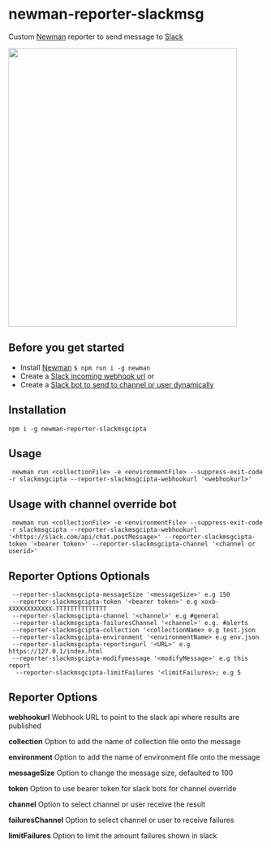 # newman-reporter-slackmsg

Custom [Newman](https://github.com/postmanlabs/newman) reporter to send message to [Slack](https://slack.com/)

<img src="https://github.com/jackcoded/newman-reporter-slackmsg/blob/master/testResults.png?raw=true" width="450"  height="550">

## Before you get started
- Install [Newman](https://github.com/postmanlabs/newman) ``` $ npm run i -g newman ```
- Create a [Slack incoming webhook url](https://api.slack.com/messaging/webhooks)
or
- Create a [Slack bot to send to channel or user dynamically](https://api.slack.com/messaging/sending)

## Installation
 ```CLI
 npm i -g newman-reporter-slackmsgcipta
 ```

## Usage
```CLI
 newman run <collectionFile> -e <environmentFile> --suppress-exit-code -r slackmsgcipta --reporter-slackmsgcipta-webhookurl '<webhookurl>'
```

## Usage with channel override bot
```CLI
 newman run <collectionFile> -e <environmentFile> --suppress-exit-code -r slackmsgcipta --reporter-slackmsgcipta-webhookurl '<https://slack.com/api/chat.postMessage>' --reporter-slackmsgcipta-token '<bearer token>' --reporter-slackmsgcipta-channel '<channel or userid>'
```

## Reporter Options Optionals
```
 --reporter-slackmsgcipta-messageSize '<messageSize>' e.g 150
 --reporter-slackmsgcipta-token '<bearer token>' e.g xoxb-XXXXXXXXXXXX-TTTTTTTTTTTTTT
 --reporter-slackmsgcipta-channel '<channel>' e.g #general
 --reporter-slackmsgcipta-failuresChannel '<channel>' e.g. #alerts
 --reporter-slackmsgcipta-collection '<collectionName> e.g test.json
 --reporter-slackmsgcipta-environment '<environmentName> e.g env.json
 --reporter-slackmsgcipta-reportingurl '<URL>' e.g https://127.0.1/index.html
 --reporter-slackmsgcipta-modifymessage '<modifyMessage>' e.g this report
  --reporter-slackmsgcipta-limitFailures '<limitFailures>; e.g 5

```


## Reporter Options
**webhookurl** 
Webhook URL to point to the slack api where results are published

**collection** 
Option to add the name of collection file onto the message

**environment**
Option to add the name of environment file onto the message

**messageSize**
Option to change the message size, defaulted to 100

**token**
Option to use bearer token for slack bots for channel override

**channel**
Option to select channel or user receive the result

**failuresChannel**
Option to select channel or user to receive failures

**limitFailures**
Option to limit the amount failures shown in slack

